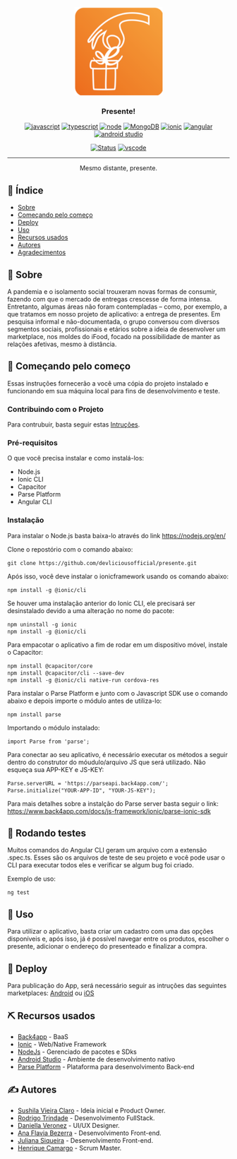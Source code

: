<p align="center">
  <a href="" rel="noopener">
 <img width=200px height=200px src="https://raw.githubusercontent.com/devliciouofficial/assets/main/icons/presente.png" alt="Project logo"></a>
</p>

<h3 align="center">Presente!</h3>

<div align="center">

[![javascript](https://img.shields.io/badge/Javascript-016c8c?style=f&logo=javascript&logoColor=yellow)](https://www.javascript.com/)
[![typescript](https://img.shields.io/badge/Typescript-016c8c?style=f&logo=typescript&logoColor=blue)](https://www.typescriptlang.org/)
[![node](https://img.shields.io/badge/NodeJS-016c8c?style=f&logo=node.js&logoColor=green)](https://nodejs.org/en/)
[![MongoDB](https://img.shields.io/badge/MongoDB-016c8c?style=f&logo=MongoDB&logoColor=green)](https://www.javascript.com/)
[![ionic](https://img.shields.io/badge/ionic-016c8c?style=f&logo=ionic&logoColor=blue)](https://ionicframework.com/)
[![angular](https://img.shields.io/badge/Angular-016c8c?style=f&logo=angular&logoColor=red)](https://angular.io/)
[![android studio](https://img.shields.io/badge/Android_Studio-016c8c?style=f&logo=android-studio&logoColor=green)](https://developer.android.com/studio)
   


[![Status](https://img.shields.io/badge/Repo_status-WIP-orange?labelolor=black)](https://media.giphy.com/media/61XS37iBats8J3QLwF/giphy.gif)
[![vscode](https://img.shields.io/badge/IDE-gray?style=flat&labelColor=gray&logo=visual-studio-code&logoColor=blue)](https://code.visualstudio.com/)

</div>

---

<p align="center"> Mesmo distante, presente.
    <br> 
</p>

## 📝 Índice

- [Sobre](#about)
- [Começando pelo começo](#getting_started)
- [Deploy](#deployment)
- [Uso](#usage)
- [Recursos usados](#built_using)
- [Autores](#authors)
- [Agradecimentos](#acknowledgement)

## 🧐 Sobre <a name = "about"></a>

A pandemia e o isolamento social trouxeram novas formas de consumir, fazendo com que o mercado de entregas crescesse de forma intensa. Entretanto, algumas áreas não foram contempladas – como, por exemplo, a que tratamos em nosso projeto de aplicativo: a entrega de presentes. Em pesquisa informal e não-documentada, o grupo conversou com diversos segmentos sociais, profissionais e etários sobre a ideia de desenvolver um marketplace, nos moldes do iFood, focado na possibilidade de manter as relações afetivas, mesmo à distância.

## 🏁 Começando pelo começo <a name = "getting_started"></a>

Essas instruções fornecerão a você uma cópia do projeto instalado e funcionando em sua máquina local para fins de desenvolvimento e teste.

### Contribuindo com o Projeto

Para contrubuir, basta seguir estas [Intruções](/CONTRIBUTING.md).

### Pré-requisitos

O que você precisa instalar e como instalá-los:

 * Node.js
 * Ionic CLI
 * Capacitor
 * Parse Platform
 * Angular CLI

### Instalação

Para instalar o Node.js basta baixa-lo através do link https://nodejs.org/en/

Clone o repostório com o comando abaixo:

```
git clone https://github.com/devliciousofficial/presente.git
```
Após isso, você deve instalar o ionicframework usando os comando abaixo:

```
npm install -g @ionic/cli
```
Se houver uma instalação anterior do Ionic CLI, ele precisará ser desinstalado devido a uma alteração no nome do pacote:
```
npm uninstall -g ionic
npm install -g @ionic/cli
```


Para empacotar o aplicativo a fim de rodar em um dispositivo móvel, instale o Capacitor:

```
npm install @capacitor/core
npm install @capacitor/cli --save-dev
npm install -g @ionic/cli native-run cordova-res
```
Para instalar o Parse Platform e junto com o Javascript SDK use o comando abaixo e depois importe o módulo antes de utiliza-lo:
```
npm install parse
```
Importando o módulo instalado:
```
import Parse from 'parse';
```
Para conectar ao seu aplicativo, é necessário executar os métodos a seguir dentro do construtor do móudulo/arquivo JS que será utilizado. Não esqueça sua APP-KEY e JS-KEY:
```
Parse.serverURL = 'https://parseapi.back4app.com/';
Parse.initialize("YOUR-APP-ID", "YOUR-JS-KEY");
```

Para mais detalhes sobre a instalção do Parse server basta seguir o link: https://www.back4app.com/docs/js-framework/ionic/parse-ionic-sdk



## 🔧 Rodando testes <a name = "tests"></a>

Muitos comandos do Angular CLI geram um arquivo com a extensão .spec.ts. Esses são os arquivos de teste de seu projeto e você pode usar o CLI para executar todos eles e verificar se algum bug foi criado.

Exemplo de uso:
```
ng test
```
<!---------------------------------------------
### Divida em testes de ponta a ponta

Explain what these tests test and why

```
Give an example
```


### Estilo de codificação para os testes

Explain what these tests test and why

```
Give an example
```
----------------------------------------------->

## 🎈 Uso <a name="usage"></a>
Para utilizar o aplicativo, basta criar um cadastro com uma das opções disponíveis e, após isso, já é possível navegar entre os produtos, escolher o presente, adicionar o endereço do presenteado e finalizar a compra.

## 🚀 Deploy <a name = "deployment"></a>
Para publicação do App, será necessário seguir as intruções das seguintes marketplaces: [Android](https://developer.android.com/studio/publish?hl=pt-br) ou [iOS](https://www.apple.com/br/itunes/working-itunes/sell-content/apps/)

## ⛏️ Recursos usados <a name = "built_using"></a>

- [Back4app](https://www.back4app.com/) - BaaS
- [Ionic](https://ionicframework.com/) - Web/Native Framework
- [NodeJs](https://nodejs.org/en/) - Gerenciado de pacotes e SDks
- [Android Studio](https://developer.android.com) - Ambiente de desenvolvimento nativo
- [Parse Platform](https://parseplatform.org/) - Plataforma para desenvolvimento Back-end


## ✍️ Autores <a name = "authors"></a>

- [Sushila Vieira Claro](https://github.com/Suskka2605) - Ideía inicial e Product Owner.
- [Rodrigo Trindade](https://github.com/elir0d) - Desenvolvimento FullStack.
- [Daniella Veronez](https://github.com/Daniella-2907) - UI/UX Designer.
- [Ana Flavia Bezerra](https://github.com/anaflaviabsilva) - Desenvolvimento Front-end.
- [Juliana Siqueira](https://github.com/jusiqueirab) - Desenvolvimento Front-end.
- [Henrique Camargo](https://github.com/Henrique28072001) - Scrum Master.
